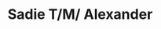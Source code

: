 ---
pid: LLG158
title: Sadie T/M/ Alexander
location_transcription: University of Pennsylvania
zipcode: '19118'
outside_phl: 
neighborhood: Chestnut Hill
age: '17'
age_range: 13-19
instagram: 
image_file_name: LLG_158.jpg
proposal_transcription: This is a life size, potentially larger statue of Sadie T.M.
  Alexander in a graduation cap/gown after receiving her P.h.D. in economics. This
  statue is made out of bronze on a stone, square platform.
topic: African Americans,History,Women
topic_summary: 0, 0, 0
type: Sculpture Statue
keywords_other: Sadie T.M. Alexander, Delta Sigma Theta, UPenn
credit: E. Cheung
image_labels: 
twitter: 
facebook: 
permalink: "/monuments/llg158/"
layout: item-page
---